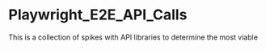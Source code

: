 # Playwright_E2E_API_Calls
This is a collection of spikes with API libraries to determine the most viable
